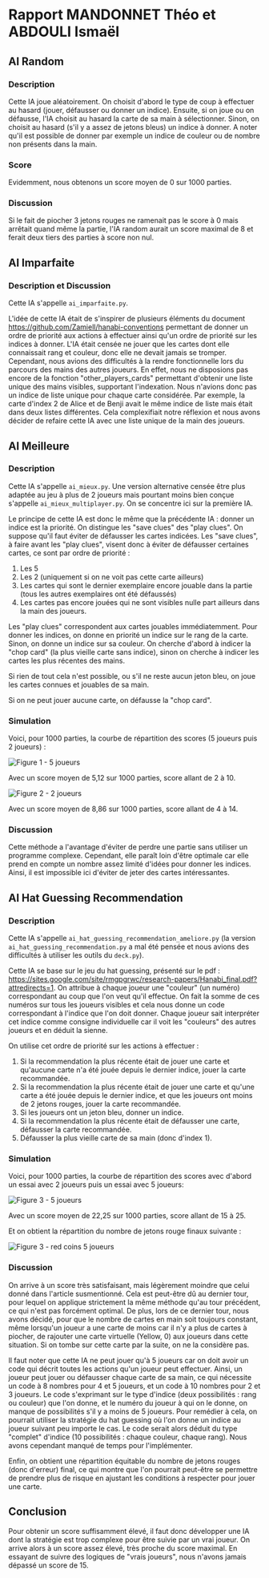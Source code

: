 # Rapport MANDONNET Théo et ABDOULI Ismaël

## AI Random

### Description

Cette IA joue aléatoirement. On choisit d'abord le type de coup à effectuer au hasard (jouer, défausser ou donner un indice).
Ensuite, si on joue ou on défausse, l'IA choisit au hasard la carte de sa main à sélectionner. Sinon, on choisit au hasard (s'il y a assez de jetons bleus) un indice à donner. A noter qu'il est possible de donner par exemple un indice de couleur ou de nombre non présents dans la main.

### Score

Evidemment, nous obtenons un score moyen de 0 sur 1000 parties.

### Discussion

Si le fait de piocher 3 jetons rouges ne ramenait pas le score à 0 mais arrêtait quand même la partie, l'IA random aurait un score maximal de 8 et ferait deux tiers des parties à score non nul.

## AI Imparfaite

### Description et Discussion

Cette IA s'appelle  `ai_imparfaite.py`.

L'idée de cette IA était de s'inspirer de plusieurs éléments du document https://github.com/Zamiell/hanabi-conventions permettant de donner un ordre de priorité aux actions à effectuer ainsi qu'un ordre de priorité sur les indices à donner. L'IA était censée ne jouer que les cartes dont elle connaissait rang et couleur, donc elle ne devait jamais se tromper. Cependant, nous avions des difficultés à la rendre fonctionnelle lors du parcours des mains des autres joueurs.
En effet, nous ne disposions pas encore de la fonction "other_players_cards" permettant d'obtenir une liste unique des mains visibles, supportant l'indexation. Nous n'avions donc pas un indice de liste unique pour chaque carte considérée. Par exemple, la carte d'index 2 de Alice et de Benji avait le même indice de liste mais était dans deux listes différentes. Cela complexifiait notre réflexion et nous avons décider de refaire cette IA avec une liste unique de la main des joueurs.

## AI Meilleure

### Description

Cette IA s'appelle  `ai_mieux.py`. Une version alternative censée être plus adaptée au jeu à plus de 2 joueurs mais pourtant moins bien conçue s'appelle `ai_mieux_multiplayer.py`. On se concentre ici sur la première IA.

Le principe de cette IA est donc le même que la précédente IA : donner un indice est la priorité. On distingue les "save clues" des "play clues". On suppose qu'il faut éviter de défausser les cartes indicées. Les "save clues", à faire avant les "play clues", visent donc à éviter de défausser certaines cartes, ce sont par ordre de priorité : 
1. Les 5
2. Les 2 (uniquement si on ne voit pas cette carte ailleurs)
3. Les cartes qui sont le dernier exemplaire encore jouable dans la partie (tous les autres exemplaires ont été défaussés)
4. Les cartes pas encore jouées qui ne sont visibles nulle part ailleurs dans la main des joueurs.

Les "play clues" correspondent aux cartes jouables immédiatemment.
Pour donner les indices, on donne en priorité un indice sur le rang de la carte. Sinon, on donne un indice sur sa couleur. On cherche d'abord à indicer la "chop card" (la plus vieille carte sans indice), sinon on cherche à indicer les cartes les plus récentes des mains.

Si rien de tout cela n'est possible, ou s'il ne reste aucun jeton bleu, on joue les cartes connues et jouables de sa main.

Si on ne peut jouer aucune carte, on défausse la "chop card".

### Simulation

Voici, pour 1000 parties, la courbe de répartition des scores (5 joueurs puis 2 joueurs) :

![Figure 1 - 5 joueurs](https://github.com/ismaelabdouli/hanabi/blob/master/test/stat_better_1.png)

Avec un score moyen de 5,12 sur 1000 parties, score allant de 2 à 10.

![Figure 2 - 2 joueurs](https://github.com/ismaelabdouli/hanabi/blob/master/test/stat_better_2.png)

Avec un score moyen de 8,86 sur 1000 parties, score allant de 4 à 14.

### Discussion

Cette méthode a l'avantage d'éviter de perdre une partie sans utiliser un programme complexe. Cependant, elle paraît loin d'être optimale car elle prend en compte un nombre assez limité d'idées pour donner les indices. Ainsi, il est impossible ici d'éviter de jeter des cartes intéressantes.

## AI Hat Guessing Recommendation

### Description

Cette IA s'appelle  `ai_hat_guessing_recommendation_ameliore.py` (la version `ai_hat_guessing_recommendation.py` a mal été pensée et nous avions des difficultés à utiliser les outils du `deck.py`).

Cette IA se base sur le jeu du hat guessing, présenté sur le pdf : https://sites.google.com/site/rmgpgrwc/research-papers/Hanabi_final.pdf?attredirects=1. On attribue à chaque joueur une "couleur" (un numéro) correspondant au coup que l'on veut qu'il effectue. On fait la somme de ces numéros sur tous les joueurs visibles et cela nous donne un code correspondant à l'indice que l'on doit donner. Chaque joueur sait interpréter cet indice comme consigne individuelle car il voit les "couleurs" des autres joueurs et en déduit la sienne.

On utilise cet ordre de priorité sur les actions à effectuer :
1. Si la recommendation la plus récente était de jouer une carte et qu'aucune carte n'a été jouée depuis le dernier indice, jouer la carte recommandée.
2. Si la recommendation la plus récente était de jouer une carte et qu'une carte a été jouée depuis le dernier indice, et que les joueurs ont moins de 2 jetons rouges, jouer la carte recommandée.
3. Si les joueurs ont un jeton bleu, donner un indice.
4. Si la recommendation la plus récente était de défausser une carte, défausser la carte recommandée.
5. Défausser la plus vieille carte de sa main (donc d'index 1).

### Simulation

Voici, pour 1000 parties, la courbe de répartition des scores avec d'abord un essai avec 2 joueurs puis un essai avec 5 joueurs:

![Figure 3 - 5 joueurs](https://github.com/ismaelabdouli/hanabi/blob/master/test/stat_hat_guesser_ameliore_3.png)

Avec un score moyen de 22,25 sur 1000 parties, score allant de 15 à 25.

Et on obtient la répartition du nombre de jetons rouge finaux suivante :

![Figure 3 - red coins 5 joueurs](https://github.com/ismaelabdouli/hanabi/blob/master/test/red_coins_hat_guesser.png)


### Discussion

On arrive à un score très satisfaisant, mais légèrement moindre que celui donné dans l'article susmentionné. Cela est peut-être dû au dernier tour, pour lequel on applique strictement la même méthode qu'au tour précédent, ce qui n'est pas forcément optimal. De plus, lors de ce dernier tour, nous avons décidé, pour que le nombre de cartes en main soit toujours constant, même lorsqu'un joueur a une carte de moins car il n'y a plus de cartes à piocher, de rajouter une carte virtuelle (Yellow, 0) aux joueurs dans cette situation. Si on tombe sur cette carte par la suite, on ne la considère pas.

Il faut noter que cette IA ne peut jouer qu'à 5 joueurs car on doit avoir un code qui décrit toutes les actions qu'un joueur peut effectuer. Ainsi, un joueur peut jouer ou défausser chaque carte de sa main, ce qui nécessite un code à 8 nombres pour 4 et 5 joueurs, et un code à 10 nombres pour 2 et 3 joueurs. Le code s'exprimant sur le type d'indice (deux possibilités : rang ou couleur) que l'on donne, et le numéro du joueur à qui on le donne, on manque de possibilités s'il y a moins de 5 joueurs. Pour remédier à cela, on pourrait utiliser la  stratégie du hat guessing où l'on donne un indice au joueur suivant peu importe le cas. Le code serait alors déduit du type "complet" d'indice (10 possibilités : chaque couleur, chaque rang). Nous avons cependant manqué de temps pour l'implémenter.

Enfin, on obtient une répartition équitable du nombre de jetons rouges (donc d'erreur) final, ce qui montre que l'on pourrait peut-être se permettre de prendre plus de risque en ajustant les conditions à respecter pour jouer une carte.

## Conclusion

Pour obtenir un score suffisamment élevé, il faut donc développer une IA dont la stratégie est trop complexe pour être suivie par un vrai joueur. On arrive alors à un score assez élevé, très proche du score maximal. En essayant de suivre des logiques de "vrais joueurs", nous n'avons jamais dépassé un score de 15.
